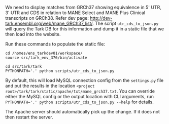 We need to display matches from GRCh37 showing equivalence in 5' UTR, 3' UTR and CDS in relation to MANE Select and 
MANE Plus Clinical transcripts on GRCh38. Refer dev page: http://dev-tark.ensembl.org/web/mane_GRCh37_list/.
The script `utr_cds_to_json.py` will query the Tark DB for this information and dump it in a static file that we then 
load into the website.

Run these commands to populate the static file:

```
cd /homes/ens_tarkdev01/workspace/
source src/tark_env_376/bin/activate

cd src/tark/tark
PYTHONPATH='.' python scripts/utr_cds_to_json.py
```

By default, this will load MySQL connection config from the `settings.py` file and put the results in the location 
`<project root>/tark/tark/static/apache/txt/mane_grch37.txt`.  You can override either the MySQL config or the output 
location with CLI arguments, run `PYTHONPATH='.' python scripts/utr_cds_to_json.py --help` for details.

The Apache server should automatically pick up the change.  If it does not then restart the server.